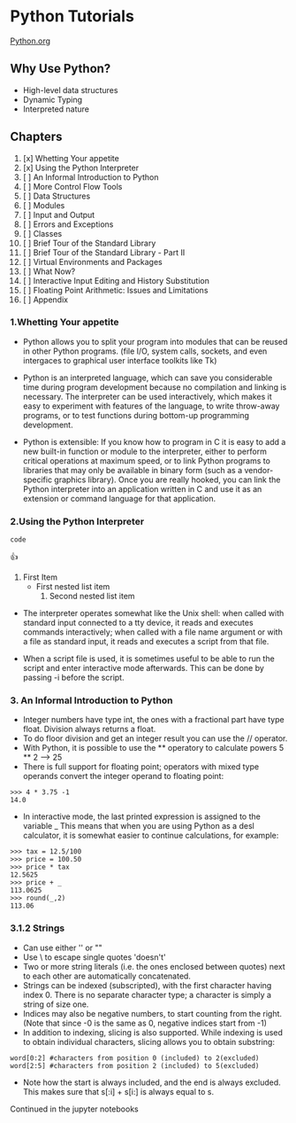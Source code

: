 # Python Tutorials
[Python.org](https://docs.python.org/3/tutorial/index.html)

## Why Use Python?
- High-level data structures
- Dynamic Typing
- Interpreted nature

## Chapters
1. [x] Whetting Your appetite
2. [x] Using the Python Interpreter
3. [ ] An Informal Introduction to Python
4. [ ] More Control Flow Tools
5. [ ] Data Structures
6. [ ] Modules
7. [ ] Input and Output
8. [ ] Errors and Exceptions
9. [ ] Classes
10. [ ] Brief Tour of the Standard Library
11. [ ] Brief Tour of the Standard Library - Part II
12. [ ] Virtual Environments and Packages
13. [ ] What Now?
14. [ ] Interactive Input Editing and History Substitution
15. [ ] Floating Point Arithmetic: Issues and Limitations
16. [ ] Appendix

### 1.Whetting Your appetite
- Python allows you to split your program into modules that can be reused in other Python programs. (file I/O, system calls, sockets, and even intergaces to graphical user interface toolkits like Tk)

- Python is an interpreted language, which can save you considerable time during program development because no compilation and linking is necessary. The interpreter can be used interactively, which makes it easy to experiment with features of the language, to write throw-away programs, or to test functions during bottom-up programming development.

- Python is extensible: If you know how to program in C it is easy to add a new built-in function or module to the interpreter, either to perform critical operations at maximum speed, or to link Python programs to libraries that may only be available in binary form (such as a vendor-specific graphics library). Once you are really hooked, you can link the Python interpreter into an application written in C and use it as an extension or command language for that application.

### 2.Using the Python Interpreter

```
code
```
:+1:
1. First Item
   - First nested list item
      1. Second nested list item

- The interpreter operates somewhat like the Unix shell: when called with standard input connected to a tty device, it reads and executes commands interactively; when called with a file name argument or with a file as standard input, it reads and executes a script from that file.

- When a script file is used, it is sometimes useful to be able to run the script and enter interactive mode afterwards. This can be done by passing -i before the script.

### 3. An Informal Introduction to Python

- Integer numbers have type int, the ones with a fractional part have type float. Division always returns a float.
- To do floor division and get an integer result you can use the  // operator.
- With Python, it is possible to use the ** operatory to calculate powers 5 ** 2 --> 25
- There is full support for floating point; operators with mixed type operands convert the integer operand to floating point:

```
>>> 4 * 3.75 -1
14.0
```

- In interactive mode, the last printed expression is  assigned to the variable _ This means that when you are using Python as a desl calculator, it is somewhat easier to continue calculations, for example:

```
>>> tax = 12.5/100
>>> price = 100.50
>>> price * tax
12.5625
>>> price + _
113.0625
>>> round(_,2)
113.06
```

### 3.1.2 Strings
- Can use either '' or ""
- Use \ to escape single quotes 'doesn\'t'
- Two or more string literals (i.e. the ones enclosed between quotes) next to each other are automatically concatenated.
- Strings can be indexed (subscripted), with the first character having index 0. There is no separate character type; a character is simply a string of size one.
- Indices may also be negative numbers, to start counting from the right.
(Note that since -0 is the same as 0, negative indices start from -1)
- In addition to indexing, slicing is also supported. While indexing is used to obtain individual characters, slicing allows you to obtain substring:
```
word[0:2] #characters from position 0 (included) to 2(excluded)
word[2:5] #characters from position 2 (included) to 5(excluded)
```
- Note how the start is always included, and the end is always excluded. This makes sure that s[:i] + s[i:] is always equal to s.

Continued in the jupyter notebooks




